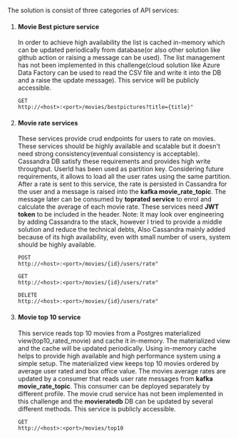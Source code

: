 
The solution is consist of three categories of API services:

1. #### Movie Best picture service 

    In order to achieve high availability the list is cached in-memory which can be updated periodically from database(or also other solution like github action or raising a message can be used). The list management has not been implemented in this challenge(cloud solution like Azure Data Factory can be used to read the CSV file and write it into the DB and a raise the update message). This service will be publicly accessible.  
    ```
    GET
    http://<host>:<port>/movies/bestpictures?title={title}"
    ```
   
2. #### Movie rate services

   These services provide crud endpoints for users to rate on movies. These services should be highly available and scalable but it doesn't need strong consistency(eventual consistency is acceptable). Cassandra DB satisfy these requirements and provides high write throughput. UserId has been used as partition key. Considering future requirements, it allows to load all the user rates using the same partition. 
After a rate is sent to this service, the rate is persisted in Cassandra for the user and a message is raised into 
the **kafka movie_rate_topic**. The message later can be consumed by **toprated service** to enrol and calculate the average of each movie rate.
These services need **JWT token** to be included in the header.
Note: It may look over engineering by adding Cassandra to the stack, however I tried to provide a 
middle solution and reduce the technical debts, Also Cassandra mainly added because of its high availability, 
even with small number of users, system should be highly available.

    ```
    POST
    http://<host>:<port>/movies/{id}/users/rate"
    ```
    ```
    GET
    http://<host>:<port>/movies/{id}/users/rate"
    ```
    ```
    DELETE
    http://<host>:<port>/movies/{id}/users/rate"
    ```

4. #### Movie top 10 service 
  
   This service reads top 10 movies from a Postgres materialized view(top10_rated_movie) and cache it in-memory.
   The materialized view and the cache will be updated periodically. Using in-memory cache helps to provide 
high available and high performance system using a simple setup. The materialized view keeps top 10 movies ordered by average user rated and box office value.
   The movies average rates are updated by a consumer that reads user rate messages from **kafka movie_rate_topic**.
   This consumer can be deployed separately by different profile.
   The movie crud service has not been implemented in this challenge and the **movieratedb** DB can be updated by several different methods.
   This service is publicly accessible. 

    ```
    GET
    http://<host>:<port>/movies/top10
    ```